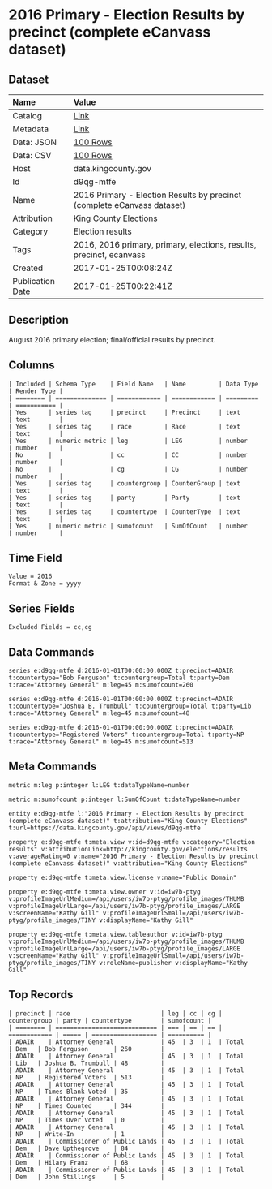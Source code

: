 # 2016 Primary - Election Results by precinct (complete eCanvass dataset)

## Dataset

| Name | Value |
| :--- | :---- |
| Catalog | [Link](https://catalog.data.gov/dataset/2016-primary-election-results-by-precinct-complete-ecanvass-dataset) |
| Metadata | [Link](https://data.kingcounty.gov/api/views/d9qg-mtfe) |
| Data: JSON | [100 Rows](https://data.kingcounty.gov/api/views/d9qg-mtfe/rows.json?max_rows=100) |
| Data: CSV | [100 Rows](https://data.kingcounty.gov/api/views/d9qg-mtfe/rows.csv?max_rows=100) |
| Host | data.kingcounty.gov |
| Id | d9qg-mtfe |
| Name | 2016 Primary - Election Results by precinct (complete eCanvass dataset) |
| Attribution | King County Elections |
| Category | Election results |
| Tags | 2016, 2016 primary, primary, elections, results, precinct, ecanvass |
| Created | 2017-01-25T00:08:24Z |
| Publication Date | 2017-01-25T00:22:41Z |

## Description

August 2016 primary election; final/official results by precinct.

## Columns

```ls
| Included | Schema Type    | Field Name   | Name         | Data Type | Render Type |
| ======== | ============== | ============ | ============ | ========= | =========== |
| Yes      | series tag     | precinct     | Precinct     | text      | text        |
| Yes      | series tag     | race         | Race         | text      | text        |
| Yes      | numeric metric | leg          | LEG          | number    | number      |
| No       |                | cc           | CC           | number    | number      |
| No       |                | cg           | CG           | number    | number      |
| Yes      | series tag     | countergroup | CounterGroup | text      | text        |
| Yes      | series tag     | party        | Party        | text      | text        |
| Yes      | series tag     | countertype  | CounterType  | text      | text        |
| Yes      | numeric metric | sumofcount   | SumOfCount   | number    | number      |
```

## Time Field

```ls
Value = 2016
Format & Zone = yyyy
```

## Series Fields

```ls
Excluded Fields = cc,cg
```

## Data Commands

```ls
series e:d9qg-mtfe d:2016-01-01T00:00:00.000Z t:precinct=ADAIR t:countertype="Bob Ferguson" t:countergroup=Total t:party=Dem t:race="Attorney General" m:leg=45 m:sumofcount=260

series e:d9qg-mtfe d:2016-01-01T00:00:00.000Z t:precinct=ADAIR t:countertype="Joshua B. Trumbull" t:countergroup=Total t:party=Lib t:race="Attorney General" m:leg=45 m:sumofcount=48

series e:d9qg-mtfe d:2016-01-01T00:00:00.000Z t:precinct=ADAIR t:countertype="Registered Voters" t:countergroup=Total t:party=NP t:race="Attorney General" m:leg=45 m:sumofcount=513
```

## Meta Commands

```ls
metric m:leg p:integer l:LEG t:dataTypeName=number

metric m:sumofcount p:integer l:SumOfCount t:dataTypeName=number

entity e:d9qg-mtfe l:"2016 Primary - Election Results by precinct (complete eCanvass dataset)" t:attribution="King County Elections" t:url=https://data.kingcounty.gov/api/views/d9qg-mtfe

property e:d9qg-mtfe t:meta.view v:id=d9qg-mtfe v:category="Election results" v:attributionLink=http://kingcounty.gov/elections/results v:averageRating=0 v:name="2016 Primary - Election Results by precinct (complete eCanvass dataset)" v:attribution="King County Elections"

property e:d9qg-mtfe t:meta.view.license v:name="Public Domain"

property e:d9qg-mtfe t:meta.view.owner v:id=iw7b-ptyg v:profileImageUrlMedium=/api/users/iw7b-ptyg/profile_images/THUMB v:profileImageUrlLarge=/api/users/iw7b-ptyg/profile_images/LARGE v:screenName="Kathy Gill" v:profileImageUrlSmall=/api/users/iw7b-ptyg/profile_images/TINY v:displayName="Kathy Gill"

property e:d9qg-mtfe t:meta.view.tableauthor v:id=iw7b-ptyg v:profileImageUrlMedium=/api/users/iw7b-ptyg/profile_images/THUMB v:profileImageUrlLarge=/api/users/iw7b-ptyg/profile_images/LARGE v:screenName="Kathy Gill" v:profileImageUrlSmall=/api/users/iw7b-ptyg/profile_images/TINY v:roleName=publisher v:displayName="Kathy Gill"
```

## Top Records

```ls
| precinct | race                         | leg | cc | cg | countergroup | party | countertype        | sumofcount | 
| ======== | ============================ | === | == | == | ============ | ===== | ================== | ========== | 
| ADAIR    | Attorney General             | 45  | 3  | 1  | Total        | Dem   | Bob Ferguson       | 260        | 
| ADAIR    | Attorney General             | 45  | 3  | 1  | Total        | Lib   | Joshua B. Trumbull | 48         | 
| ADAIR    | Attorney General             | 45  | 3  | 1  | Total        | NP    | Registered Voters  | 513        | 
| ADAIR    | Attorney General             | 45  | 3  | 1  | Total        | NP    | Times Blank Voted  | 35         | 
| ADAIR    | Attorney General             | 45  | 3  | 1  | Total        | NP    | Times Counted      | 344        | 
| ADAIR    | Attorney General             | 45  | 3  | 1  | Total        | NP    | Times Over Voted   | 0          | 
| ADAIR    | Attorney General             | 45  | 3  | 1  | Total        | NP    | Write-In           | 1          | 
| ADAIR    | Commissioner of Public Lands | 45  | 3  | 1  | Total        | Dem   | Dave Upthegrove    | 84         | 
| ADAIR    | Commissioner of Public Lands | 45  | 3  | 1  | Total        | Dem   | Hilary Franz       | 68         | 
| ADAIR    | Commissioner of Public Lands | 45  | 3  | 1  | Total        | Dem   | John Stillings     | 5          | 
```